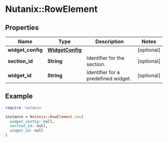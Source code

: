 # Nutanix::RowElement

## Properties

| Name | Type | Description | Notes |
| ---- | ---- | ----------- | ----- |
| **widget_config** | [**WidgetConfig**](WidgetConfig.md) |  | [optional] |
| **section_id** | **String** | Identifier for the section. | [optional] |
| **widget_id** | **String** | Identifier for a predefined widget. | [optional] |

## Example

```ruby
require 'nutanix'

instance = Nutanix::RowElement.new(
  widget_config: null,
  section_id: null,
  widget_id: null
)
```

